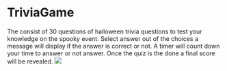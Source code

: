 # TriviaGame

The consist of 30 questions of halloween trivia questions to test your knowledge on the spooky event. 
Select answer out of the choices a message will display if the answer is correct or not. 
A timer will count down your time to answer or not answer. Once the quiz is the done a final score will be revealed.
<img src="assets/images/triviagame.jpg">
